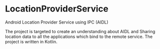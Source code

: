 # LocationProviderService
Android Location Provider Service using IPC (AIDL)

The project is targeted to create an understanding about AIDL and Sharing location data to all the applications
which bind to the remote service.
The project is written in Kotlin.
